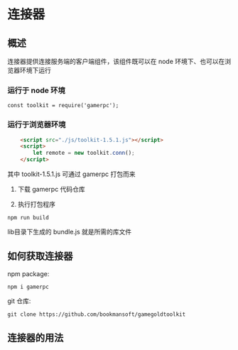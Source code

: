 # 连接器

## 概述
连接器提供连接服务端的客户端组件，该组件既可以在 node 环境下、也可以在浏览器环境下运行

### 运行于 node 环境

```
const toolkit = require('gamerpc');
```

### 运行于浏览器环境

```html
    <script src="./js/toolkit-1.5.1.js"></script>
    <script>
        let remote = new toolkit.conn();
    </script>
```

其中 toolkit-1.5.1.js 可通过 gamerpc 打包而来

1. 下载 gamerpc 代码仓库

2. 执行打包程序
```
npm run build
```
lib目录下生成的 bundle.js 就是所需的库文件

## 如何获取连接器

npm package:
```
npm i gamerpc
```

git 仓库:
```
git clone https://github.com/bookmansoft/gamegoldtoolkit
```

## 连接器的用法
